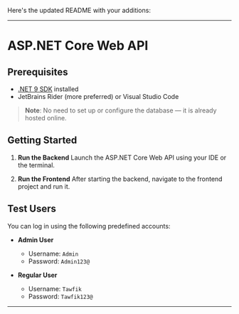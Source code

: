 Here's the updated README with your additions:

---

# ASP.NET Core Web API

## Prerequisites

* [.NET 9 SDK](https://dotnet.microsoft.com/en-us/download) installed
* JetBrains Rider (more preferred) or Visual Studio Code

> **Note**: No need to set up or configure the database — it is already hosted online.

## Getting Started

1. **Run the Backend**
   Launch the ASP.NET Core Web API using your IDE or the terminal.

2. **Run the Frontend**
   After starting the backend, navigate to the frontend project and run it.

## Test Users

You can log in using the following predefined accounts:

* **Admin User**

  * Username: `Admin`
  * Password: `Admin123@`

* **Regular User**

  * Username: `Tawfik`
  * Password: `Tawfik123@`

---
